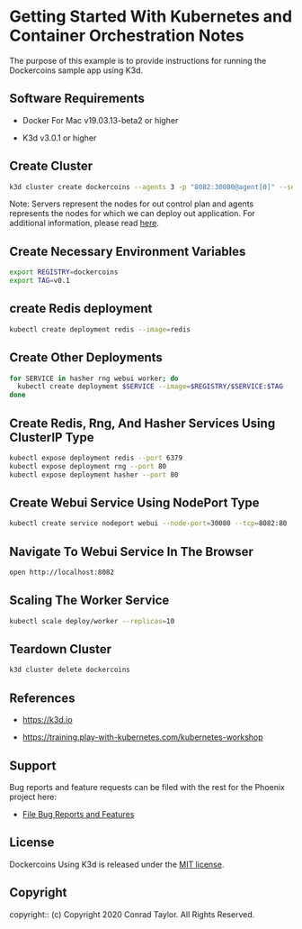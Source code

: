# Getting Started With Kubernetes and Container Orchestration Notes

The purpose of this example is to provide instructions for running the Dockercoins sample app using K3d.

## Software Requirements

- Docker For Mac v19.03.13-beta2 or higher

- K3d v3.0.1 or higher

## Create Cluster

```zsh
k3d cluster create dockercoins --agents 3 -p "8082:30080@agent[0]" --servers 3 --wait
```

Note: Servers represent the nodes for out control plan and agents represents the nodes for which we can deploy out application. For additional information, please read [here](https://rancher.com/docs/k3s/latest/en/architecture).

## Create Necessary Environment Variables

```zsh
export REGISTRY=dockercoins
export TAG=v0.1
```

## create Redis deployment

```zsh
kubectl create deployment redis --image=redis
```

## Create Other Deployments

```zsh
for SERVICE in hasher rng webui worker; do
  kubectl create deployment $SERVICE --image=$REGISTRY/$SERVICE:$TAG
done
```

## Create Redis, Rng, And Hasher Services Using ClusterIP Type

```zsh
kubectl expose deployment redis --port 6379
kubectl expose deployment rng --port 80
kubectl expose deployment hasher --port 80
```

## Create Webui Service Using NodePort Type

```zsh
kubectl create service nodeport webui --node-port=30080 --tcp=8082:80
```

## Navigate To Webui Service In The Browser

```zsh
open http://localhost:8082
```

## Scaling The Worker Service

```zsh
kubectl scale deploy/worker --replicas=10
```

## Teardown Cluster

```zsh
k3d cluster delete dockercoins
```

## References

- https://k3d.io

- https://training.play-with-kubernetes.com/kubernetes-workshop

## Support

Bug reports and feature requests can be filed with the rest for the Phoenix project here:

- [File Bug Reports and Features](https://github.com/conradwt/dockercoins-using-k3d/issues)

## License

Dockercoins Using K3d is released under the [MIT license](./LICENSE.md).

## Copyright

copyright:: (c) Copyright 2020 Conrad Taylor. All Rights Reserved.
